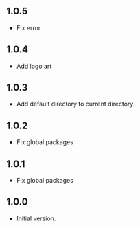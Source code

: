 ## 1.0.5

- Fix error

## 1.0.4

- Add logo art

## 1.0.3

- Add default directory to current directory

## 1.0.2

- Fix global packages

## 1.0.1

- Fix global packages

## 1.0.0

- Initial version.
